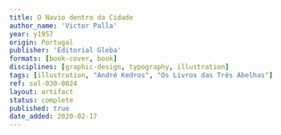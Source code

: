 ```yaml
---
title: O Navio dentro da Cidade
author_name: 'Victor Palla'
year: y1957
origin: Portugal
publisher: 'Editorial Gleba'
formats: [book-cover, book]
disciplines: [graphic-design, typography, illustration]
tags: [illustration, "André Kedros", "Os Livros das Três Abelhas"]
ref: sol-030-0024
layout: artifact
status: complete
published: true
date_added: 2020-02-17
---
```

